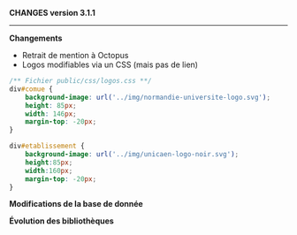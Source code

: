 **CHANGES version 3.1.1**

-----------

**Changements**

* Retrait de mention à Octopus
* Logos modifiables via un CSS (mais pas de lien)

```css 
/** Fichier public/css/logos.css **/
div#comue {
    background-image: url('../img/normandie-universite-logo.svg');
    height: 85px;
    width: 146px;
    margin-top: -20px;
}

div#etablissement {
    background-image: url('../img/unicaen-logo-noir.svg');
    height:85px;
    width:160px;
    margin-top: -20px;
}
```


**Modifications de la base de donnée**

**Évolution des bibliothèques**

